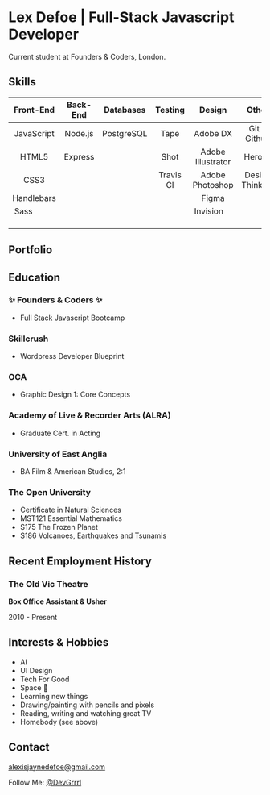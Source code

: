 # Lex Defoe | Full-Stack Javascript Developer

Current student at Founders & Coders, London.

## Skills

| Front-End        | Back-End       | Databases     | Testing          | Design              | Other             |
|:----------------:|:--------------:|:-------------:|:----------------:|:-------------------:|:-----------------:|
| JavaScript       | Node.js        | PostgreSQL    | Tape             | Adobe DX            | Git & Github      |
| HTML5            | Express        |               | Shot             | Adobe Illustrator   | Heroku            |
| CSS3             |                |               | Travis CI        | Adobe Photoshop     | Design Thinking   |
| Handlebars       |                |               |                  | Figma               |                   |
| Sass             |                |               |                  | Invision            |                   |

## Portfolio

## Education
### :sparkles: Founders & Coders :sparkles:
* Full Stack Javascript Bootcamp

### Skillcrush
* Wordpress Developer Blueprint

### OCA
* Graphic Design 1: Core Concepts

### Academy of Live & Recorder Arts (ALRA)
* Graduate Cert. in Acting

### University of East Anglia
* BA Film & American Studies, 2:1


### The Open University
* Certificate in Natural Sciences
* MST121 Essential Mathematics
* S175 The Frozen Planet
* S186 Volcanoes, Earthquakes and Tsunamis


## Recent Employment History

### The Old Vic Theatre
__Box Office Assistant & Usher__

2010 - Present


## Interests & Hobbies
* AI
* UI Design
* Tech For Good
* Space :space_invader:
* Learning new things
* Drawing/painting with pencils and pixels
* Reading, writing and watching great TV
* Homebody (see above)

## Contact

alexisjaynedefoe@gmail.com

Follow Me: [@DevGrrrl](https://twitter.com/DevGrrrl)


